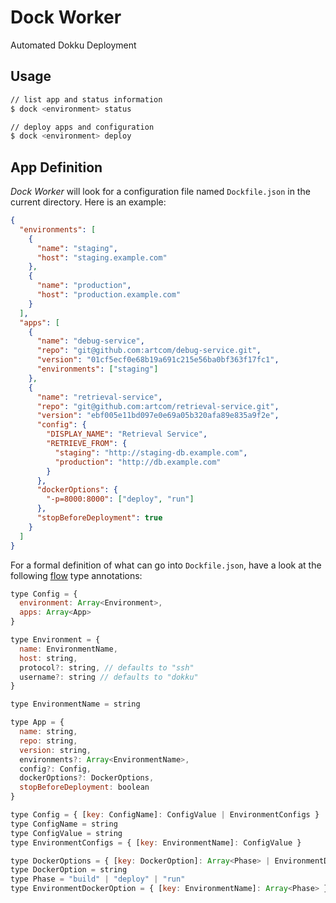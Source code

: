 # Dock Worker

Automated Dokku Deployment

## Usage

```bash
// list app and status information
$ dock <environment> status

// deploy apps and configuration
$ dock <environment> deploy
```

## App Definition

_Dock Worker_ will look for a configuration file named `Dockfile.json` in the current directory. Here is an example:

```json
{
  "environments": [
    {
      "name": "staging",
      "host": "staging.example.com"
    },
    {
      "name": "production",
      "host": "production.example.com"
    }
  ],
  "apps": [
    {
      "name": "debug-service",
      "repo": "git@github.com:artcom/debug-service.git",
      "version": "01cf5ecf0e68b19a691c215e56ba0bf363f17fc1",
      "environments": ["staging"]
    },
    {
      "name": "retrieval-service",
      "repo": "git@github.com:artcom/retrieval-service.git",
      "version": "ebf005e11bd097e0e69a05b320afa89e835a9f2e",
      "config": {
        "DISPLAY_NAME": "Retrieval Service",
        "RETRIEVE_FROM": {
          "staging": "http://staging-db.example.com",
          "production": "http://db.example.com"
        }
      },
      "dockerOptions": {
        "-p=8000:8000": ["deploy", "run"]
      },
      "stopBeforeDeployment": true
    }
  ]
}
```

For a formal definition of what can go into `Dockfile.json`, have a look at the following [flow](http://flowtype.org) type annotations:

```javascript
type Config = {
  environment: Array<Environment>,
  apps: Array<App>
}

type Environment = {
  name: EnvironmentName,
  host: string,
  protocol?: string, // defaults to "ssh"
  username?: string // defaults to "dokku"
}

type EnvironmentName = string

type App = {
  name: string,
  repo: string,
  version: string,
  environments?: Array<EnvironmentName>,
  config?: Config,
  dockerOptions?: DockerOptions,
  stopBeforeDeployment: boolean
}

type Config = { [key: ConfigName]: ConfigValue | EnvironmentConfigs }
type ConfigName = string
type ConfigValue = string
type EnvironmentConfigs = { [key: EnvironmentName]: ConfigValue }

type DockerOptions = { [key: DockerOption]: Array<Phase> | EnvironmentDockerOption }
type DockerOption = string
type Phase = "build" | "deploy" | "run"
type EnvironmentDockerOption = { [key: EnvironmentName]: Array<Phase> }
```
